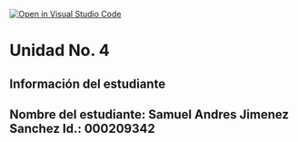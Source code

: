 [![Open in Visual Studio Code](https://classroom.github.com/assets/open-in-vscode-2e0aaae1b6195c2367325f4f02e2d04e9abb55f0b24a779b69b11b9e10269abc.svg)](https://classroom.github.com/online_ide?assignment_repo_id=18559665&assignment_repo_type=AssignmentRepo)
# Unidad No. 4
## Información del estudiante  
Nombre del estudiante: Samuel Andres Jimenez Sanchez
Id.: 000209342
---

